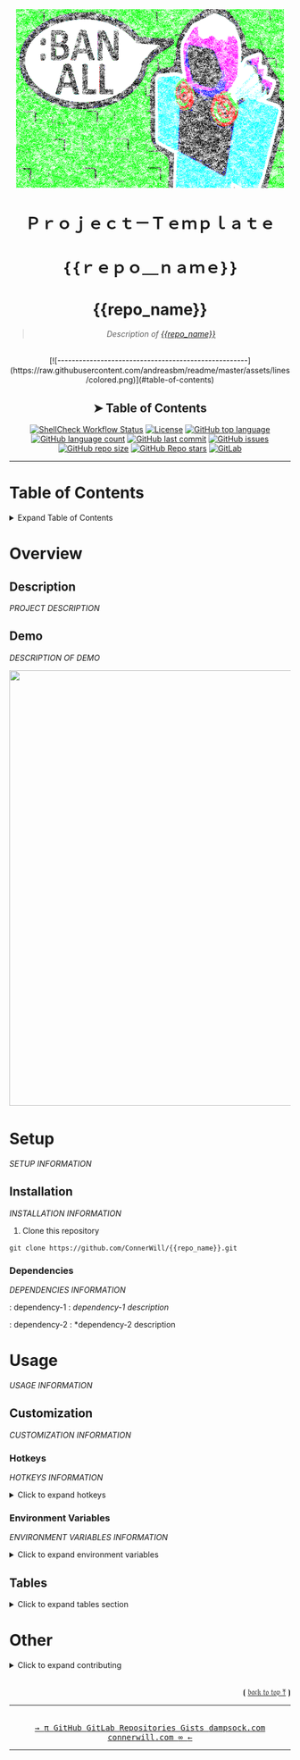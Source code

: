 <!-- {{repo_name}} - README.md -->

<!--
  NAME:         {{repo_name}}
  AUTHOR:       ConnerWill
  DATE:         2022-09-01
  DESCRIPTION:  "<DESCRIPTION_OF_PROJECT>"
  DOCS:         docs/README.md
-->

<div align="center">
  <img width="480" height="320" src="../assets/banner.png">

# **Ｐｒｏｊｅｃｔ－Ｔｅｍｐｌａｔｅ**

# **｛｛ｒｅｐｏ＿ｎａｍｅ｝｝**

# **{{repo_name}}**

> *Description of [*{{repo_name}}*][{{repo_name}}]*

<br />
[![-----------------------------------------------------](https://raw.githubusercontent.com/andreasbm/readme/master/assets/lines/colored.png)](#table-of-contents)

## ➤ Table of Contents
[![ShellCheck Workflow Status][github-workflow-shellcheck-badge]][github-workflow-shellcheck]
[![License][license]][license-file]
[![GitHub top language][github-top-language]][{{repo_name}}]
[![GitHub language count][github-language-count]][{{repo_name}}]
[![GitHub last commit][github-last-commit]][{{repo_name}}]
[![GitHub issues][github-issues]][{{repo_name}}]
[![GitHub repo size][github-repo-size]][{{repo_name}}]
[![GitHub Repo stars][github-repo-stars]][{{repo_name}}]
[![GitLab][gitlab-badge]][gitlab]
<!--[![Workflow Status][github-workflow-badge]][github-workflow]-->
<!--[![GoDoc][godoc-badge]][godoc]-->
<!--[![GoReportCard][report-badge]][report]-->
<!--[![Docker Cloud Build Status][docker-cloud-build-status]][docker-hub]-->
<!--[![Docker Pulls][docker-pulls]][docker-hub]-->
<!--[![Docker Image Size][docker-size]][docker-hub]-->
<!--[![Travis Build Status][travis-badge]][travis]-->

  <hr>
</div>

# Table of Contents

<details>
  <summary>Expand Table of Contents</summary>
  <hr>

* [{{repo_name}}](#{{repo_name}})
* [Table of Contents](#table-of-contents)
* [Overview](#overview)
  * [Description](##description)
  * [Demo](##demo)
* [Setup](#setup)
  * [Installation](##installation)
    * [Dependencies](###dependencies)
* [Usage](#usage)
  * [Customization](##customization)
    * [Configuration File](###configuration-file)
    * [Hotkeys](###hotkeys)
    * [Environment Variables](###environment-variables)
  * [Tables](##tables)
    * [Large](###large)
    * [Small](###small)
* [Other](#other)
  * [Contributing](##contributing)

  <hr>
</details>

# Overview

## Description

*PROJECT DESCRIPTION*

## Demo

*DESCRIPTION OF DEMO*

<div align="center">
  <img width="1190" height="780" src="assets/replace-placeholders-demo.gif">
</div>


# Setup

*SETUP INFORMATION*

## Installation

*INSTALLATION INFORMATION*

1. Clone this repository

```console
git clone https://github.com/ConnerWill/{{repo_name}}.git
```

### Dependencies

*DEPENDENCIES INFORMATION*

: dependency-1
: *dependency-1 description*

: dependency-2
: *dependency-2 description


# Usage

*USAGE INFORMATION*

## Customization

*CUSTOMIZATION INFORMATION*

### Hotkeys

*HOTKEYS INFORMATION*

<!-- <kbd>``</kbd><b>  </b><br> -->

<details>
<summary>Click to expand hotkeys</summary>
<div align="center">
<kbd>`↑`</kbd><br>
<kbd>`←`</kbd><kbd>`↓`</kbd><kbd>`→`</kbd><br><br>
<kbd>`h`</kbd><kbd>`j`</kbd><kbd>`k`</kbd><kbd>`l`</kbd><br><br>
<kbd>`TAB`</kbd>  <kbd>`SHIFT`</kbd> <kbd>`ENTER`</kbd><br>
<kbd>`CTRL`</kbd> <kbd>`SUPER`</kbd> <kbd>`ALT`</kbd><br><br>
<kbd>`INSERT`</kbd><kbd>`HOME`</kbd><kbd>`PgUp`</kbd><br>
<kbd>`DELETE`</kbd><kbd>`END`</kbd><kbd>`PgDn`</kbd><br><br>
<kbd>`~`</kbd> <kbd>`FN`</kbd> <kbd>`F1`</kbd><br>
<kbd>`CAPSLOCK`</kbd> <kbd>`ESC`</kbd><br>
<kbd>`BACKSPACE`</kbd> <kbd>`DEL`</kbd><br>
</div>
</details>


### Environment Variables

*ENVIRONMENT VARIABLES INFORMATION*

<details>
  <summary>Click to expand environment variables</summary>

**```ENVVAR```**
: *<kbd>string</kbd>*
: environment variable description.

**```ENVVAR2```**
: *<kbd>bool</kbd>*
: environment variable description.

**```ENVVAR3```**
: *<kbd>string</kbd>*
: environment variable description.

**```ENVVAR4```**
: *<kbd>bool</kbd>*
: environment variable description.

<p align="right">⦗ <a href="#top">𝔟𝔞𝔠𝔨 𝔱𝔬 𝔱𝔬𝔭 ⤒</a> ⦘</p>
</details>

## Tables

<details>
  <summary>Click to expand tables section</summary>
  <hr><br>
  <details>
    <summary>Click to expand large tables section</summary>

### Large

```shell
UPPERLEFT_TITLE="TEST"
UPPERLEFT_CONTENT="test"
UPPERMIDDLE_TITLE="TEST"
UPPERMIDDLE_CONTENT="TEST"
UPPERRIGHT_TITLE="TEST"
UPPERRIGHT_CONTENT="test"
LOWERLEFT_TITLE="TEST"
LOWERLEFT_CONTENT="test"
LOWERMIDDLE_TITLE="TEST"
LOWERMIDDLE_CONTENT="test"
LOWERRIGHT_TITLE="TEST"
LOWERRIGHT_CONTENT="test"
```

  <div align="center">
    <table border="0" width="100%">
      <col style="width:33%">
      <col style="width:33%">
      <col style="width:33%">
      <tbody>
        <tr style="border: 0px !important;">
          <td valign="top" style="border: 0px !important;"><b>$UPPERLEFT_TITLE</b>$UPPERLEFT_CONTENT</td>
          <td valign="top" style="border: 0px !important;"><b>$UPPERMIDDLE_TITLE</b>$UPPERMIDDLE_CONTENT</td>
          <td valign="top" style="border: 0px !important;"><b>$UPPERRIGHT_TITLE</b>$UPPERRIGHT_CONTENT</td>
        </tr>
        <tr style="border: 0px !important;">
          <td valign="top" style="border: 0px !important;"><b>$LOWERLEFT_TITLE</b>$LOWERLEFT_CONTENT</td>
          <td valign="top" style="border: 0px !important;"><b>$LOWERMIDDLE_TITLE</b>$LOWERMIDDLE_CONTENT</td>
          <td valign="top" style="border: 0px !important;"><b>$LOWERRIGHT_TITLE</b>$LOWERRIGHT_CONTENT</td>
        </tr>
      </tbody>
    </table>
  </div>
  </details>
  <hr><br>
  <details>
    <summary>Click to expand small tables section</summary>
    <div align="center">

### Small

| title                            | status    | [something](https://example.com)                                                     | demo |   |
|--------------------------------------|-----------|--------------------------------------------------------------------------------------|------|---|
| **[something](https://example.com)   | `content` | <a href="https://asciinema.org/a/osSEzqnmH9pMYEZibNe2K7ZL7" target="_blank">demo</a> |      |   |
| **[something](https://example.com)   | `content` | <a href="https://asciinema.org/a/rCiT9hXQ5IdwqOwg6rifyFZzb" target="_blank">demo</a> |      |   |
| **[something](https://example.com)   |           |                                                                                      |      |   |
| **[something](https://example.com)   | `content` | <a href="https://asciinema.org/a/314508" target="_blank">demo</a>                    |      |   |
| **[something](https://example.com)** | beta      |                                                                                      |      |   |
| **[something](https://example.com)** | alpha     |                                                                                      |      |   |
| **[something](https://example.com)** | alpha     |                                                                                      |      |   |

  </div>
</details>
<p align="right">⦗ <a href="#top">𝔟𝔞𝔠𝔨 𝔱𝔬 𝔱𝔬𝔭 ⤒</a> ⦘</p>
</details>
</details>

# Other

<details>
 <summary>Click to expand contributing</summary>

## Contributing

> > > > >   **Any contributions you make are Greatly Appreciated**
>
> *If you have a suggestion that would make this better,*
> *please fork the repo and create a pull request*
> *You can also simply open an issue*
>
> > > >   **thanks** ☻ 〠

<br>

1. Fork the Project
2. Create your Feature Branch  . `git checkout -b feature/AmazingFeature`
3. Commit your Changes: . . . .  `git commit -m 'Add some AmazingFeature'`
4. Push to the Branch  . . . . . `git push origin feature/AmazingFeature`
5. Then open a Pull Request

 <p align="right">⦗ <a href="#top">𝔟𝔞𝔠𝔨 𝔱𝔬 𝔱𝔬𝔭 ⤒</a> ⦘</p>
</details>
<br>
<p align="right">⦗ <a href="#top">𝔟𝔞𝔠𝔨 𝔱𝔬 𝔱𝔬𝔭 ⤒</a> ⦘</p>
<div align="center">
 <hr>
 <span>
  <br>
  <kbd>
   <a href="https://connerwill.com"><kbd>→ <kbd> π </kbd></kbd></a>
   <a href="https://github.com/ConnerWill"><kbd> GitHub </kbd></a>
   <a href="https://gitlab.com/ConnerWill"><kbd> GitLab </kbd></a>
   <a href="https://github.com/ConnerWill?tab=repositories"><kbd> Repositories </kbd></a>
   <a href="https://gist.github.com/ConnerWill"><kbd> Gists </kbd></a>
   <a href="https://dampsock.com"><kbd> dampsock.com </kbd></a>
   <a href="https://connerwill.com"><kbd> connerwill.com </kbd></a>
   <a href="https://connerwill.com"><kbd><kbd> &infin; </kbd> ← </kbd></a>
  </kbd>
 </span>
 <hr>
</div>


<!-- === URL Resources === -->
<!-- {{repo_name}} GitHub Repository URL -->
[{{repo_name}}]: https://github.com/ConnerWill/{{repo_name}}
<!-- BADGES -->
 <!-- GitHub Badges -->
  <!-- LICENSE Badge -->
[license]: https://img.shields.io/github/license/ConnerWill/{{repo_name}}
[license-file]: https://github/ConnerWill/{{repo_name}}/blob/main/docs/LICENSE
  <!-- GitHub Workflow Badges -->
  <!-- GitHub Workflow ShellCheck Status Badges -->
[github-workflow-shellcheck-badge]: https://img.shields.io/github/workflow/status/ConnerWill/{{repo_name}}/ShellCheck
[github-workflow-shellcheck]: https://github.com/ConnerWill/{{repo_name}}/actions
  <!-- GitHub Workflow <ENTER_WORKFLOW_NAME> Status Badges -->
[github-workflow-badge]: https://img.shields.io/github/workflow/status/ConnerWill/{{repo_name}}/<ENTER_WORKFLOW_NAME>
[github-workflow]: https://github.com/ConnerWill/{{repo_name}}/actions
  <!-- GitHub Languages Badges -->
[github-top-language]: https://img.shields.io/github/languages/top/ConnerWill/{{repo_name}}
[github-language-count]: https://img.shields.io/github/languages/count/ConnerWill/{{repo_name}}
  <!-- GitHub Languages Badges -->
[github-last-commit]: https://img.shields.io/github/last-commit/ConnerWill/{{repo_name}}
[github-issues]: https://img.shields.io/github/issues-raw/ConnerWill/{{repo_name}}
[github-repo-size]: https://img.shields.io/github/repo-size/ConnerWill/{{repo_name}}
  <!-- GitHub Stars Badges -->
[github-repo-stars]: https://img.shields.io/github/stars/ConnerWill/{{repo_name}}?style=social
  <!-- GitLab Badge -->
[gitlab]: https://gitlab.com/ConnerWill/{{repo_name}}
[gitlab-badge]: https://img.shields.io/static/v1?label=gitlab&logo=gitlab&color=E24329&message=mirrored
 <!-- Travis CI Badges -->
[travis-badge]: https://app.travis-ci.com/ConnerWill/{{repo_name}}.svg?branch=master
[travis]: https://app.travis-ci.com/ConnerWill/{{repo_name}}/
 <!-- Go Badges -->
  <!-- GoDoc Badges -->
[godoc-badge]: https://godoc.org/github.com/connerwill/{{repo_name}}?status.svg
[godoc]: https://godoc.org/github.com/connerwill/{{repo_name}}
  <!-- Go Report Card Badges -->
[report-badge]: https://goreportcard.com/badge/github.com/connerwill/{{repo_name}}
[report]: https://goreportcard.com/report/github.com/connerwill/{{repo_name}}
 <!-- Docker Badges -->
  <!-- Docker Image Badges -->
[docker-pulls]: https://img.shields.io/docker/pulls/rl9uu6smkj/{{repo_name}}
[docker-size]: https://img.shields.io/docker/image-size/rl9uu6smkj/{{repo_name}}
  <!-- DockerHub Badges -->
[docker-hub]: https://hub.docker.com/r/rl9uu6smkj/{{repo_name}}
[docker-cloud-build-status]: https://img.shields.io/docker/cloud/build/rl9uu6smkj/{{repo_name}}
